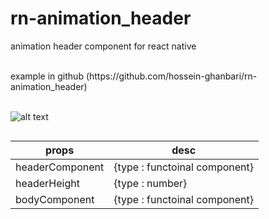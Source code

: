 # rn-animation_header

animation header component for react native

<br />
example in github (https://github.com/hossein-ghanbari/rn-animation_header)
<br />
<br />

![alt text](https://repository-images.githubusercontent.com/446707429/091c0ca6-8ae5-42ba-9ee9-69836749b2a8)


<pre><AnimationHeader /></pre>

| props                | desc                                              |
| -------------------- | ------------------------------------------------- |
| headerComponent      | {type : functoinal component}                     |
| headerHeight         | {type : number}                                   |
| bodyComponent        | {type : functoinal component}                     |
